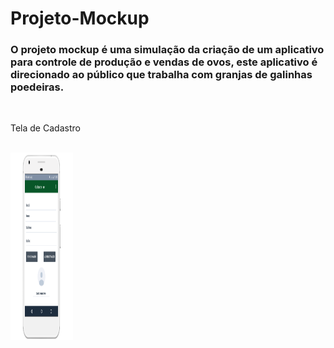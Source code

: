 # Projeto-Mockup

### O projeto mockup é uma simulação da criação de um aplicativo para controle de produção e vendas de ovos, este aplicativo é direcionado ao público que trabalha com granjas de galinhas poedeiras. 

</br>
<p>Tela de Cadastro</p>
</br>
<img src="Tela 1.png" width= "100px" height = "300px">

